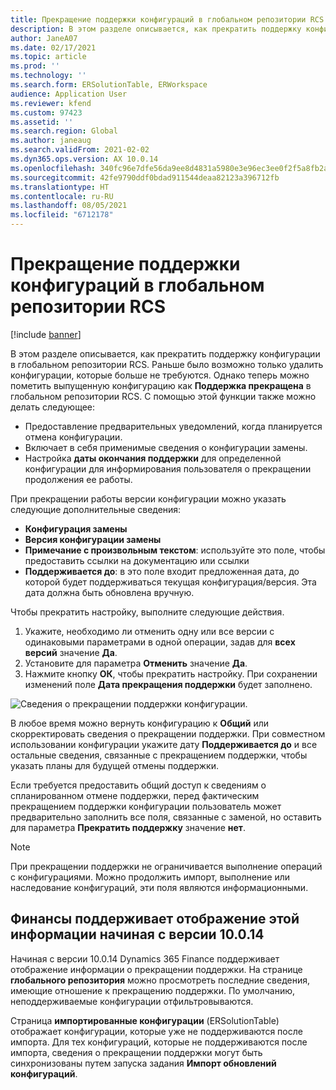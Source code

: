 ```yaml
---
title: Прекращение поддержки конфигураций в глобальном репозитории RCS
description: В этом разделе описывается, как прекратить поддержку конфигураций в глобальном репозитории RCS.
author: JaneA07
ms.date: 02/17/2021
ms.topic: article
ms.prod: ''
ms.technology: ''
ms.search.form: ERSolutionTable, ERWorkspace
audience: Application User
ms.reviewer: kfend
ms.custom: 97423
ms.assetid: ''
ms.search.region: Global
ms.author: janeaug
ms.search.validFrom: 2021-02-02
ms.dyn365.ops.version: AX 10.0.14
ms.openlocfilehash: 340fc96e7dfe56da9ee8d4831a5980e3e96ec3ee0f2f5a8fb2ab72f713de9737
ms.sourcegitcommit: 42fe9790ddf0bdad911544deaa82123a396712fb
ms.translationtype: HT
ms.contentlocale: ru-RU
ms.lasthandoff: 08/05/2021
ms.locfileid: "6712178"
---
```

# <a name="discontinue-configurations-in-the-rcs-global-repository"></a>Прекращение поддержки конфигураций в глобальном репозитории RCS

[!include [banner](../includes/banner.md)]

В этом разделе описывается, как прекратить поддержку конфигурации в глобальном репозитории RCS. Раньше было возможно только удалить конфигурации, которые больше не требуются. Однако теперь можно пометить выпущенную конфигурацию как **Поддержка прекращена** в глобальном репозитории RCS. С помощью этой функции также можно делать следующее: 
 
 - Предоставление предварительных уведомлений, когда планируется отмена конфигурации.
 - Включает в себя применимые сведения о конфигурации замены.
 - Настройка **даты окончания поддержки** для определенной конфигурации для информирования пользователя о прекращении продолжения ее работы.

При прекращении работы версии конфигурации можно указать следующие дополнительные сведения:

  - **Конфигурация замены**
  - **Версия конфигурации замены**
  - **Примечание с произвольным текстом**: используйте это поле, чтобы предоставить ссылки на документацию или ссылки
  - **Поддерживается до**: в это поле входит предложенная дата, до которой будет поддерживаться текущая конфигурация/версия. Эта дата должна быть обновлена вручную.
  
Чтобы прекратить настройку, выполните следующие действия. 

1. Укажите, необходимо ли отменить одну или все версии с одинаковыми параметрами в одной операции, задав для **всех версий** значение **Да**. 
2. Установите для параметра **Отменить** значение **Да**.
3. Нажмите кнопку **ОК**, чтобы прекратить настройку. При сохранении изменений поле **Дата прекращения поддержки** будет заполнено.

![Сведения о прекращении поддержки конфигурации.](media/Discontinue-details-2.png)
  
В любое время можно вернуть конфигурацию к **Общий** или скорректировать сведения о прекращении поддержки. При совместном использовании конфигурации укажите дату **Поддерживается до** и все остальные сведения, связанные с прекращением поддержки, чтобы указать планы для будущей отмены поддержки.

Если требуется предоставить общий доступ к сведениям о спланированном отмене поддержки, перед фактическим прекращением поддержки конфигурации пользователь может предварительно заполнить все поля, связанные с заменой, но оставить для параметра **Прекратить поддержку** значение **нет**.

> [!NOTE]
> При прекращении поддержки не ограничивается выполнение операций с конфигурациями. Можно продолжить импорт, выполнение или наследование конфигураций, эти поля являются информационными.

## <a name="finance-supports-displaying-this-information-starting-in-version-10014"></a>Финансы поддерживает отображение этой информации начиная с версии 10.0.14

Начиная с версии 10.0.14 Dynamics 365 Finance поддерживает отображение информации о прекращении поддержки. На странице **глобального репозитория** можно просмотреть последние сведения, имеющие отношение к прекращению поддержки. По умолчанию, неподдерживаемые конфигурации отфильтровываются.
  
Страница **импортированные конфигурации** (ERSolutionTable) отображает конфигурации, которые уже не поддерживаются после импорта. Для тех конфигураций, которые не поддерживаются после импорта, сведения о прекращении поддержки могут быть синхронизованы путем запуска задания **Импорт обновлений конфигураций**.


